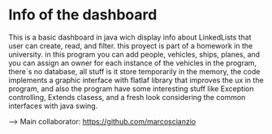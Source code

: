 # Info of the dashboard
This is a basic dashboard in java wich display info about LinkedLists that user can create, read, and filter. this proyect is part of a homework in the university.
in this program you can add people, vehicles, ships, planes, and you can assign an owner for each instance of the vehicles in the program, there´s no database,
all stuff is it store temporarily in the memory, the code implements a graphic interface with flatlaf library that improves the ux in the program, and also the
program have some interesting stuff like Exception controlling, Extends clasess, and a fresh look considering the common interfaces with java swing.

--> Main collaborator: https://github.com/marcoscianzio
